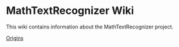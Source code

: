 # MathTextRecognizer Wiki #

This wiki contains information about the MathTextRecognizer project.

[Origins](Origins.md)


